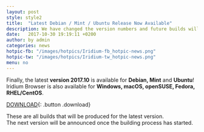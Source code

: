 ```yaml
---
layout: post
style: style2
title:  "Latest Debian / Mint / Ubuntu Release Now Available"
description: We have changed the version numbers and future builds will have the format YYYY.MM
date:   2017-10-30 19:19:11 +0200
author:	by admin
categories: news
hotpic-fb: "/images/hotpics/Iridium-fb_hotpic-news.png"
hotpic-tw: "/images/hotpics/Iridium-tw_hotpic-news.png"
menu: no
---
```


Finally, the latest **version 2017.10** is available for **Debian, Mint** and **Ubuntu**!    
Iridium Browser is also available for **Windows, macOS, openSUSE, Fedora, RHEL/CentOS**.    
<!--break-->       

[DOWNLOAD](/downloads/index.html "download Iridium Browser"){: .button .download}     
      
These are all builds that will be produced for the latest version.      
The next version will be announced once the building process has started.   
